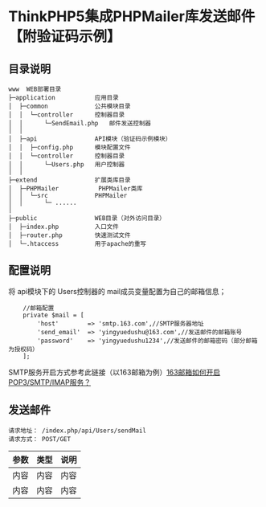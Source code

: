 ThinkPHP5集成PHPMailer库发送邮件【附验证码示例】
===============

## 目录说明
~~~
www  WEB部署目录
├─application           应用目录
│  ├─common             公共模块目录
│  │  └─controller      控制器目录
│  │      └─SendEmail.php   邮件发送控制器
│  │
│  ├─api                API模块（验证码示例模块）
│  │  ├─config.php      模块配置文件
│  │  └─controller      控制器目录
│  │      └─Users.php   用户控制器
│  │
├─extend                扩展类库目录
│  ├─PHPMailer           PHPMailer类库
│  │  └─src             PHPMailer
│  │      └─ ......
│  
├─public                WEB目录（对外访问目录）
│  ├─index.php          入口文件
│  ├─router.php         快速测试文件
│  └─.htaccess          用于apache的重写

~~~

## 配置说明
将 api模块下的 Users控制器的 mail成员变量配置为自己的邮箱信息；
```
    //邮箱配置
    private $mail = [
        'host'        => 'smtp.163.com',//SMTP服务器地址
        'send_email'  => 'yingyuedushu@163.com',//发送邮件的邮箱账号
        'password'    => 'yingyuedushu1234',//发送邮件的邮箱密码（部分邮箱为授权码）
    ];
```
SMTP服务开启方式参考此链接（以163邮箱为例）[163邮箱如何开启POP3/SMTP/IMAP服务？](http://help.163.com/10/0312/13/61J0LI3200752CLQ.html)


## 发送邮件 
```
请求地址： /index.php/api/Users/sendMail
请求方式： POST/GET
```
 
 |参数|类型|说明|
 |---|:--:|---:|
 |内容|内容|内容|
 |内容|内容|内容|